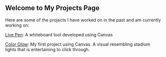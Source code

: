 ## Welcome to My Projects Page

Here are some of the projects I have worked on in the past and am currently working on:

[Live Pen](https://andyh98.github.io/Live_Pen/): A whiteboard tool developed using Canvas

[Color Glow](https://andyh98.github.io/Color_Glow): My first project using Canvas. A visual resembling stadium lights that is entertaining to click through.

